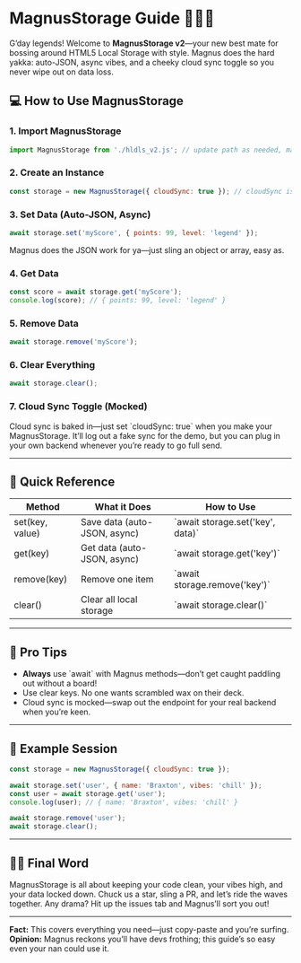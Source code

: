 # MagnusStorage Guide 🌊🏄‍♂️

G’day legends! Welcome to **MagnusStorage v2**—your new best mate for bossing around HTML5 Local Storage with style. Magnus does the hard yakka: auto-JSON, async vibes, and a cheeky cloud sync toggle so you never wipe out on data loss.

## 💻 How to Use MagnusStorage

### 1. Import MagnusStorage
```js
import MagnusStorage from './hldls_v2.js'; // update path as needed, mate
```

### 2. Create an Instance
```js
const storage = new MagnusStorage({ cloudSync: true }); // cloudSync is optional
```

### 3. Set Data (Auto-JSON, Async)
```js
await storage.set('myScore', { points: 99, level: 'legend' });
```
Magnus does the JSON work for ya—just sling an object or array, easy as.

### 4. Get Data
```js
const score = await storage.get('myScore');
console.log(score); // { points: 99, level: 'legend' }
```

### 5. Remove Data
```js
await storage.remove('myScore');
```

### 6. Clear Everything
```js
await storage.clear();
```

### 7. Cloud Sync Toggle (Mocked)
Cloud sync is baked in—just set \`cloudSync: true\` when you make your MagnusStorage. It’ll log out a fake sync for the demo, but you can plug in your own backend whenever you’re ready to go full send.

---

## 📝 Quick Reference

| Method           | What it Does                       | How to Use                        |
|------------------|------------------------------------|-----------------------------------|
| set(key, value)  | Save data (auto-JSON, async)       | \`await storage.set('key', data)\`  |
| get(key)         | Get data (auto-JSON, async)        | \`await storage.get('key')\`        |
| remove(key)      | Remove one item                    | \`await storage.remove('key')\`     |
| clear()          | Clear all local storage            | \`await storage.clear()\`           |

---

## 🤙 Pro Tips

- **Always** use \`await\` with Magnus methods—don’t get caught paddling out without a board!
- Use clear keys. No one wants scrambled wax on their deck.
- Cloud sync is mocked—swap out the endpoint for your real backend when you’re keen.

---

## 💬 Example Session

```js
const storage = new MagnusStorage({ cloudSync: true });

await storage.set('user', { name: 'Braxton', vibes: 'chill' });
const user = await storage.get('user');
console.log(user); // { name: 'Braxton', vibes: 'chill' }

await storage.remove('user');
await storage.clear();
```

---

## 🏄‍♂️ Final Word

MagnusStorage is all about keeping your code clean, your vibes high, and your data locked down. Chuck us a star, sling a PR, and let’s ride the waves together. Any drama? Hit up the issues tab and Magnus’ll sort you out!

---

**Fact:** This covers everything you need—just copy-paste and you’re surfing.  
**Opinion:** Magnus reckons you’ll have devs frothing; this guide’s so easy even your nan could use it.
